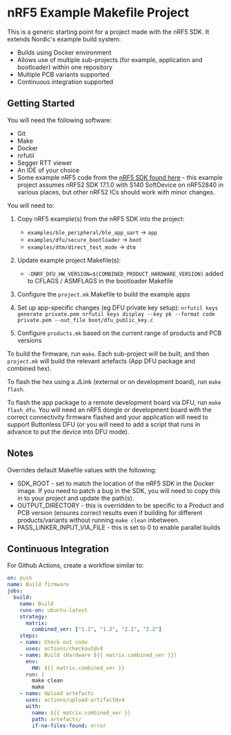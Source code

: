 # nRF5 Example Makefile Project

This is a generic starting point for a project made with the nRF5 SDK. It extends Nordic's example build system:

* Builds using Docker environment
* Allows use of multiple sub-projects (for example, application and bootloader) within one repository
* Multiple PCB variants supported
* Continuous integration supported

## Getting Started

You will need the following software:

* Git
* Make
* Docker
* nrfutil
* Segger RTT viewer
* An IDE of your choice
* Some example nRF5 code from the [nRF5 SDK found here](https://developer.nordicsemi.com/nRF5_SDK/nRF5_SDK_v17.x.x/) - this example project assumes nRF52 SDK 17.1.0 with S140 SoftDevice on nRF52840 in various places, but other nRF52 ICs should work with minor changes.

You will need to:

1. Copy nRF5 example(s) from the nRF5 SDK into the project:
    * `examples/ble_peripheral/ble_app_uart` -> `app`
    * `examples/dfu/secure_bootloader` -> `boot`
    * `examples/dtm/direct_test_mode` -> `dtm`
2. Update example project Makefile(s):
	- `-DNRF_DFU_HW_VERSION=$(COMBINED_PRODUCT_HARDWARE_VERSION)` added to CFLAGS / ASMFLAGS in the bootloader Makefile
3. Configure the `project.mk` Makefile to build the example apps
4. Set up app-specific changes (eg DFU private key setup):
`
nrfutil keys generate private.pem
nrfutil keys display --key pk --format code private.pem --out_file boot/dfu_public_key.c
`

5. Configure `products.mk` based on the current range of products and PCB versions

To build the firmware, run `make`. Each sub-project will be built, and then `project.mk` will build the relevant artefacts (App DFU package and combined hex). 

To flash the hex using a JLink (external or on development board), run `make flash`.

To flash the app package to a remote development board via DFU, run `make flash_dfu`. You will need an nRF5 dongle or development board with the correct connectivity firmware flashed and your application will need to support Buttonless DFU (or you will need to add a script that runs in advance to put the device into DFU mode).

## Notes

Overrides default Makefile values with the following:
* SDK_ROOT - set to match the location of the nRF5 SDK in the Docker image. If you need to patch a bug in the SDK, you will need to copy this in to your project and update the path(s).
* OUTPUT_DIRECTORY - this is overridden to be specific to a Product and PCB version (ensures correct results even if building for different products/variants without running `make clean` inbetween.
* PASS_LINKER_INPUT_VIA_FILE - this is set to 0 to enable parallel builds

## Continuous Integration

For Github Actions, create a workflow similar to:

``` build.yml
on: push
name: Build firmware
jobs:
  build:
    name: Build
    runs-on: ubuntu-latest
    strategy:
      matrix:
        combined_ver: ["1.1", "1.2", "2.1", "2.2"]
    steps:
    - name: Check out code
      uses: actions/checkout@v4
    - name: Build (Hardware ${{ matrix.combined_ver }})
      env:
        HW: ${{ matrix.combined_ver }}
      run: |
        make clean
        make
    - name: Upload artefacts
      uses: actions/upload-artifact@v4
      with:
        name: ${{ matrix.combined_ver }}
        path: artefacts/
        if-no-files-found: error
```
